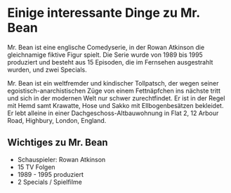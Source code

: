 # Einige interessante Dinge zu Mr. Bean


Mr. Bean ist eine englische Comedyserie, in der Rowan Atkinson die gleichnamige fiktive Figur spielt. 
Die Serie wurde von 1989 bis 1995 produziert und besteht aus 15 Episoden, die im Fernsehen ausgestrahlt wurden, und zwei Specials. 

Mr. Bean ist ein weltfremder und kindischer Tollpatsch, der wegen seiner egoistisch-anarchistischen Züge von einem Fettnäpfchen ins nächste tritt und sich in der modernen Welt nur schwer zurechtfindet. Er ist in der Regel mit Hemd samt Krawatte, Hose und Sakko mit Ellbogenbesätzen bekleidet.
Er lebt alleine in einer Dachgeschoss-Altbauwohnung in Flat 2, 12 Arbour Road, Highbury, London, England.

## Wichtiges zu Mr. Bean

* Schauspieler: Rowan Atkinson
* 15 TV Folgen
* 1989 - 1995 produziert
* 2 Specials / Spielfilme





